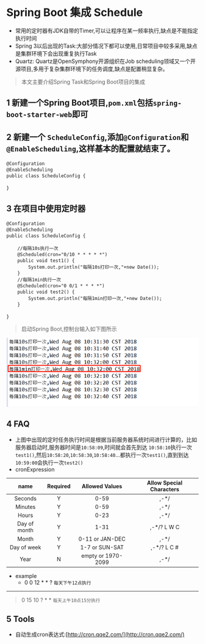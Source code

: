 # Spring Boot 集成 Schedule
* 常用的定时器有JDK自带的Timer,可以让程序在某一频率执行,缺点是不能指定执行时间
* Spring 3以后出现的Task:大部分情况下都可以使用,日常项目中较多采用,缺点是集群环境下会出现重复执行Task
* Quartz: Quartz是OpenSymphony开源组织在Job scheduling领域又一个开源项目,多用于复杂集群环境下的任务调度,缺点是配置稍显复杂。
> 本文主要介绍Spring Task和Spring Boot项目的集成
## 1 新建一个Spring Boot项目,`pom.xml`包括`spring-boot-starter-web`即可
## 2 新建一个  `ScheduleConfig`,添加`@Configuration`和`@EnableScheduling`,这样基本的配置就结束了。

    @Configuration
    @EnableScheduling
    public class ScheduleConfig {
    
    }
## 3 在项目中使用定时器

    @Configuration
    @EnableScheduling
    public class ScheduleConfig {

        //每隔10s执行一次
        @Scheduled(cron="0/10 * * * * *")
        public void test1() {
            System.out.println("每隔10s打印一次,"+new Date());
        }
        //每隔1min执行一次
        @Scheduled(cron="0 0/1 * * * *")
        public void test2() {
            System.out.println("每隔1min打印一次,"+new Date());
        }
    
    }
> 启动Spring Boot,控制台输入如下图所示

![schedule.jpg](src/main/webapp/image/schedule.jpg)
## 4 FAQ
* 上图中出现的定时任务执行时间是根据当前服务器系统时间进行计算的，比如服务器启动时,服务器时间是`10:58:09`,时间就会首先到达 `10:58:10`执行一次`test1()`,然后`10:58:20`,`10:58:30`,`10:58:40`...都执行一次`test1()`,直到到达`10:59:00`会执行一次`test2()`
* cronExpression

|     name    |   Required   |   Allowed Values   |  Allow Special Characters  |
|:-----------:|:------------:|:------------------:|:--------------------------:|
|    Seconds  |     Y        |       0-59         |        ,-*/                |
|    Minutes  |     Y        |       0-59         |        ,-*/                |
|    Hours    |     Y        |       0-23         |        ,-*/                |
| Day of month|     Y        |       1-31         |        ,-*/? L W C         |
|    Month    |     Y        |  0-11 or JAN-DEC   |        ,-*/                |
| Day of week |     Y        |   1-7 or SUN-SAT   |      ,-*/? L C #           |
|    Year     |     N        | empty or 1970-2099 |        ,-*/                |
* example
	* 0 0 12 * * ?         `每天下午12点执行`
---
> 0 15 10 ? * *         `每天上午10点15分执行`
## 5 Tools
* 自动生成cron表达式:[http://cron.qqe2.com/](http://cron.qqe2.com/)